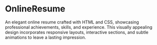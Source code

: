 # OnlineResume
An elegant online resume crafted with HTML and CSS, showcasing professional achievements, skills, and experience. This visually appealing design incorporates responsive layouts, interactive sections, and subtle animations to leave a lasting impression.
